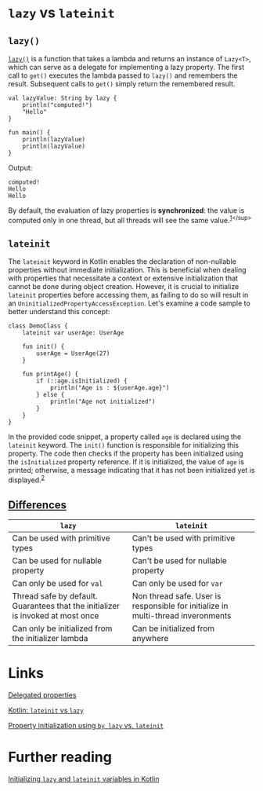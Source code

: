 # `lazy` vs `lateinit`

## `lazy()`
[`lazy()`](https://kotlinlang.org/api/latest/jvm/stdlib/kotlin/lazy.html) is a function that takes a lambda and returns an instance of `Lazy<T>`, which can serve as a delegate for implementing a lazy property. The first call to `get()` executes the lambda passed to `lazy()` and remembers the result. Subsequent calls to `get()` simply return the remembered result.

```
val lazyValue: String by lazy {
    println("computed!")
    "Hello"
}

fun main() {
    println(lazyValue)
    println(lazyValue)
}
```

Output:
```
computed!
Hello
Hello
```

By default, the evaluation of lazy properties is **synchronized**: the value is computed only in one thread, but all threads will see the same value.<sup>[1](https://kotlinlang.org/docs/delegated-properties.html#lazy-properties:~:text=lazy()%20is,the%20same%20value.)</sup> 

## `lateinit`
The `lateinit` keyword in Kotlin enables the declaration of non-nullable properties without immediate initialization. This is beneficial when dealing with properties that necessitate a context or extensive initialization that cannot be done during object creation. However, it is crucial to initialize `lateinit` properties before accessing them, as failing to do so will result in an `UninitializedPropertyAccessException`. Let's examine a code sample to better understand this concept:
```
class DemoClass {
    lateinit var userAge: UserAge

    fun init() {
        userAge = UserAge(27)
    }

    fun printAge() {
        if (::age.isInitialized) {
            println("Age is : ${userAge.age}")
        } else {
            println("Age not initialized")
        }
    }
}
```

In the provided code snippet, a property called `age` is declared using the `lateinit` keyword. The `init()` function is responsible for initializing this property. The code then checks if the property has been initialized using the `isInitialized` property reference. If it is initialized, the value of `age` is printed; otherwise, a message indicating that it has not been initialized yet is displayed.<sup>[2](https://rommansabbir.com/kotlin-lateinit-vs-lazy#heading-what-is-lateinit:~:text=their%20Kotlin%20projects.-,What%20is%20lateinit%3F,message%20indicating%20that%20it%20has%20not%20been%20initialized%20yet%20is%20displayed.,-What%20is%20lazy)</sup> 

## [Differences](https://stackoverflow.com/a/36623703/4751612)
| `lazy` | `lateinit` |
|---|---|
| Can be used with primitive types | Can't be used with primitive types |
| Can be used for nullable property | Can't be used for nullable property |
| Can only be used for `val` | Can only be used for `var` |
| Thread safe by default. Guarantees that the initializer is invoked at most once | Non thread safe. User is responsible for initialize in multi-thread inveronments |
| Can only be initialized from the initializer lambda | Can be initialized from anywhere |

# Links 
[Delegated properties﻿](https://kotlinlang.org/docs/delegated-properties.html)

[Kotlin: `lateinit` vs `lazy`](https://rommansabbir.com/kotlin-lateinit-vs-lazy)

[Property initialization using `by lazy` vs. `lateinit`](https://stackoverflow.com/questions/36623177/property-initialization-using-by-lazy-vs-lateinit/36623703)

# Further reading
[Initializing `lazy` and `lateinit` variables in Kotlin](https://blog.logrocket.com/initializing-lazy-lateinit-variables-kotlin/)
